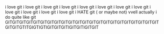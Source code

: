  i love git i love git i love git i love git i love git i love git i love git i love git i love git i love git i love git i love git
i HATE git ( or maybe not) vvell actually i do quite like git
GITGITGITGITGITGITGITGITGITGITGITGITGITGITGITGITGITGITGITGITGITGITGITGITGTITGIGTIGTIGITGITGITIGITGITIGITGIT
